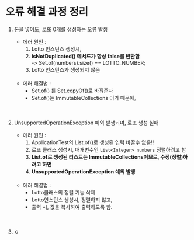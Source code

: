 # 오류 해결 과정 정리

1. 돈을 넣어도, 로또 0개를 생성하는 오류 발생
    - 에러 원인 :
      1) Lotto 인스턴스 생성시, 
      2) **isNotDuplicated() 메서드가 항상 false를 반환함**<br>
             -> Set.of(numbers).size() == LOTTO_NUMBER;
      3) Lotto 인스턴스가 생성되지 않음<br><br>
   - 에러 해결법 :
     - Set.of() 를 Set.copyOf()로 바꿔준다
     - Set.of()는 ImmutableCollections 이기 때문에, 
       <br><br><br>

2. UnsupportedOperationException 예외 발생되며, 로또 생성 실패
   - 에러 원인 : 
     1) ApplicationTest의 List.of()로 생성된 입력 바꿀수 없음!!
     2) 로또 클래스 생성시, 매개변수인 `List<Integer> numbers` 정렬하려고 함
     3) **List.of로 생성된 리스트는 ImmutableCollections이므로, 수정(정렬)하려고 하면** 
     4) **UnsupportedOperationException 예외 발생<br><br>**
   - 에러 해결법 :
     - Lotto클래스의 정렬 기능 삭제
     - Lotto인스턴스 생성시, 정렬하지 않고,
     - 출력 시, 값을 복사하여 출력하도록 함.
       <br><br><br>
3. ㅇ
